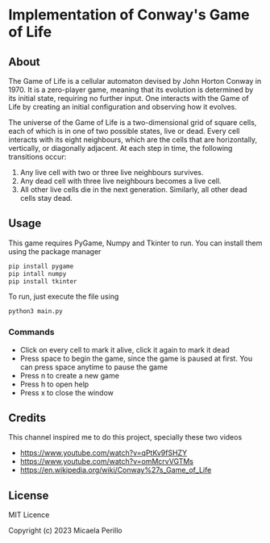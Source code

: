 # Implementation of Conway's Game of Life

## About

The Game of Life is a cellular automaton devised by John Horton Conway in 1970. It is a zero-player game, meaning that its evolution is determined by its initial state, requiring no further input. One interacts with the Game of Life by creating an initial configuration and observing how it evolves. 

The universe of the Game of Life is a two-dimensional grid of square cells, each of which is in one of two possible states, live or dead. Every cell interacts with its eight neighbours, which are the cells that are horizontally, vertically, or diagonally adjacent. At each step in time, the following transitions occur:
1. Any live cell with two or three live neighbours survives.
2. Any dead cell with three live neighbours becomes a live cell.
3. All other live cells die in the next generation. Similarly, all other dead cells stay dead.

## Usage

This game requires PyGame, Numpy and Tkinter to run. You can install them using the package manager

```bash
pip install pygame
pip intall numpy
pip install tkinter
```

To run, just execute the file using

```bash
python3 main.py
```

### Commands
- Click on every cell to mark it alive, click it again to mark it dead
- Press space to begin the game, since the game is paused at first. You can press space anytime to pause the game
- Press n to create a new game
- Press h to open help
- Press x to close the window

## Credits
This channel inspired me to do this project, specially these two videos
- https://www.youtube.com/watch?v=qPtKv9fSHZY
- https://www.youtube.com/watch?v=omMcrvVGTMs
- https://en.wikipedia.org/wiki/Conway%27s_Game_of_Life

## License
MIT Licence

Copyright (c) 2023 Micaela Perillo